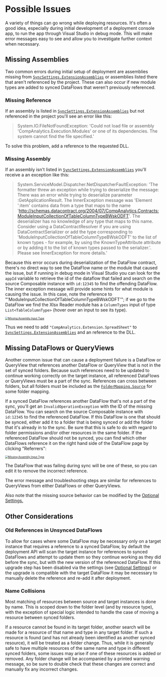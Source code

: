# Possible Issues

A variety of things can go wrong while deploying resources. It's often a good idea, especially during initial development of a deployment console app, to run the app through Visual Studio in debug mode. This will make error messages easy to see and allow you to investigate further context when necessary.

## Missing Assemblies

Two common errors during initial setup of deployment are assemblies missing from [`SyncSettings.ExtensionAssemblies`](https://dev.composable.ai/api/CompAnalytics.IServices.Deploy.SyncSettings.html#CompAnalytics_IServices_Deploy_SyncSettings_ExtensionAssemblies) or assemblies listed there that aren't referenced by the project. These can also occur if new module types are added to synced DataFlows that weren't previously referenced.

### Missing Reference
If an assembly is listed in [`SyncSettings.ExtensionAssemblies`](https://dev.composable.ai/api/CompAnalytics.IServices.Deploy.SyncSettings.html#CompAnalytics_IServices_Deploy_SyncSettings_ExtensionAssemblies) but not referenced in the project you'll see an error like this:

>System.IO.FileNotFoundException: 'Could not load file or assembly 'CompAnalytics.Execution.Modules' or one of its dependencies. The system cannot find the file specified.'

To solve this problem, add a reference to the requested DLL.

### Missing Assembly
If an assembly isn't listed in [`SyncSettings.ExtensionAssemblies`](https://dev.composable.ai/api/CompAnalytics.IServices.Deploy.SyncSettings.html#CompAnalytics_IServices_Deploy_SyncSettings_ExtensionAssemblies) you'll receive a an exception like this:

>System.ServiceModel.Dispatcher.NetDispatcherFaultException: 'The formatter threw an exception while trying to deserialize the message: There was an error while trying to deserialize parameter :GetApplicationResult. The InnerException message was 'Element ':item' contains data from a type that maps to the name 'http://schemas.datacontract.org/2004/07/CompAnalytics.Contracts:ModuleInputCollectionOfTableColumnTypeBWskODFT'. The deserializer has no knowledge of any type that maps to this name. Consider using a DataContractResolver if you are using DataContractSerializer or add the type corresponding to 'ModuleInputCollectionOfTableColumnTypeBWskODFT' to the list of known types - for example, by using the KnownTypeAttribute attribute or by adding it to the list of known types passed to the serializer.'.  Please see InnerException for more details.'

Because this error occurs during deserialization of the DataFlow contract, there's no direct way to see the DataFlow name or the module that caused the issue, but if running in debug mode in Visual Studio you can look for the `appId` variable to retrieve the id of the dataflow that failed and search on the source Composable instance with `id:12345` to find the offending DataFlow. The inner exception message will provide some hints for what module is causing the issue. In this case, note the reference to "'ModuleInputCollectionOfTableColumnTypeBWskODFT'"; if we go to the DataFlow we find the Xlsx Reader module has a `ColumnTypes` input of type `List<TableColumnType>` (hover over an input to see its type).

<div class="lightgallery"><a data-sub-html="Missing Assembly Input Type" href="../img/Missing_assembly.png"><img alt="Missing Assembly Input Type" src="../img/Missing_assembly.png" style="zoom: 60%;"></a></div>

Thus we need to add `"CompAnalytics.Extension.SpreadSheet"` to [`SyncSettings.ExtensionAssemblies`](https://dev.composable.ai/api/CompAnalytics.IServices.Deploy.SyncSettings.html#CompAnalytics_IServices_Deploy_SyncSettings_ExtensionAssemblies) and an reference to the DLL.

## Missing DataFlows or QueryViews

Another common issue that can cause a deployment failure is a DataFlow or QueryView that references another DataFlow or QueryView that is not in the set of synced folders. Because such references need to be updated to continue working correctly on the target instance, all referenced DataFlows or QueryViews must be a part of the sync. References can cross between folders, but all folders must be included as the [`FolderMapping.Source`](https://dev.composable.ai/api/CompAnalytics.IServices.Deploy.FolderMapping.html#CompAnalytics_IServices_Deploy_FolderMapping_Source) for some folder mapping.

If a synced DataFlow references another DataFlow that's not a part of the sync, you'll get an `InvalidOperationException` with the ID of the missing DataFlow. You can search on the source Composable instance with `id:12345` to find the referenced DataFlow. If this DataFlow is one that should be synced, either add it to a folder that is being synced or add the folder that it's already in to the sync. Be sure that this is safe to do with regard to folder permissions and/or other resources in the same folder. If the referenced DataFlow should not be synced, you can find which other DataFlows reference it on the right hand side of the DataFlow page by clicking "Referrers":

<div class="lightgallery"><a data-sub-html="Missing Assembly Input Type" href="../img/Referrers.png"><img alt="Missing Assembly Input Type" src="../img/Referrers.png" style="zoom: 60%;"></a></div>

The DataFlow that was failing during sync will be one of these, so you can edit it to remove the incorrect reference.

The error message and troubleshooting steps are similar for references to QueryViews from either DataFlows or other QueryViews.

Also note that the missing source behavior can be modified by the [Optional Settings.](03.Optional-Settings.md#missing-source-resources)

## Other Considerations

### Old References in Unsynced DataFlows

To allow for cases where some DataFlow may be necessary only on a target instance that requires a reference to a synced DataFlow, by default the deployment API will scan the target instance for references to synced DataFlows and attempt to update them so they continue working as they did before the sync, but with the new version of the referenced DataFlow. If this upgrade step has been disabled via the settings (see [Optional Settings](03.Optional-Settings.md#outdated-dataflow-references)) or the upgrade is compatible with the target DataFlow it may be necessary to manually delete the reference and re-add it after deployment.

### Name Collisions

Most matching of resources between source and target instances is done by name. This is scoped down to the folder level (and by resource type), with the exception of special logic intended to handle the case of moving a resource between synced folders.

If a resource cannot be found in its target folder, another search will be made for a resource of that name and type in any target folder. If such a resource is found (and has not already been identified as another synced resource), it will be treated as a folder change. Thus, while it is generally safe to have multiple resources of the same name and type in different synced folders, some issues may arise if one of these resources is added or removed. Any folder change will be accompanied by a printed warning message, so be sure to double check that these changes are correct and manually fix any incorrect changes.